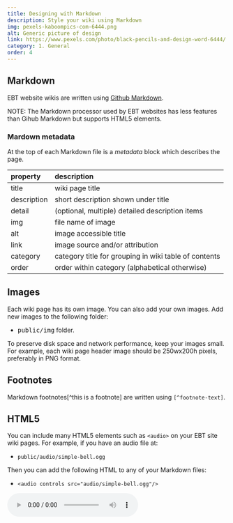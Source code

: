 ```yaml
---
title: Designing with Markdown
description: Style your wiki using Markdown
img: pexels-kaboompics-com-6444.png
alt: Generic picture of design
link: https://www.pexels.com/photo/black-pencils-and-design-word-6444/
category: 1. General
order: 4
---
```


## Markdown
EBT website wikis are written using
[Github Markdown](https://www.markdownguide.org/basic-syntax).

NOTE: The Markdown processor used by EBT websites 
has less features than Gihub Markdown but
supports HTML5 elements.

### Mardown metadata
At the top of each Markdown file is a *metadata* block which
describes the page.

| property | description |
| :---- | :---- |
| title | wiki page title |
| description | short description shown under title |
| detail | (optional, multiple) detailed description items |
| img | file name of image |
| alt | image accessible title |
| link | image source and/or attribution |
| category | category title for grouping in wiki table of contents |
| order | order within category (alphabetical otherwise) |

## Images

Each wiki page has its own image. 
You can also add your own images.
Add new images to the following folder:

* <kbd>public/img</kbd> folder.

To preserve disk space and network performance, keep your images small.
For example, each wiki page header image should be 250wx200h pixels, preferably in PNG format.

## Footnotes

Markdown footnotes[^this is a footnote] are written using ```[^footnote-text]```.

## HTML5
You can include many HTML5 elements such as `<audio>` on your
EBT site wiki pages. 
For example, if you have an audio file at:

* ```public/audio/simple-bell.ogg```

Then you can add the following HTML to any of your Markdown files:

* ``` <audio controls src="audio/simple-bell.ogg"/> ```

<audio controls src="audio/simple-bell.ogg"/>

## Emojis
Copy emojis from [emojipedia](https://emojipedia.org/red-heart/).
For example, here is a red heart:

❤️

